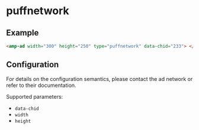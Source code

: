 # puffnetwork

## Example

```html
<amp-ad width="300" height="250" type="puffnetwork" data-chid="233"> </amp-ad>
```

## Configuration

For details on the configuration semantics, please contact the ad network or refer to their documentation.

Supported parameters:

-   `data-chid`
-   `width`
-   `height`
